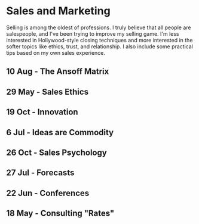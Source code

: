 # Sales and Marketing
Selling is among the oldest of professions. I truly believe that all people
are salespeople, and I've been trying to improve my selling game. I'm less
interested in Hollywood-style closing techniques and more interested in the
softer topics like ethics, trust, and relationship. I also include some
practical tips based on my own sales experience.

## 10 Aug - The Ansoff Matrix

## 29 May - Sales Ethics

## 19 Oct - Innovation

## 6 Jul - Ideas are Commodity

## 26 Oct - Sales Psychology

## 27 Jul - Forecasts

## 22 Jun - Conferences

## 18 May - Consulting "Rates"
